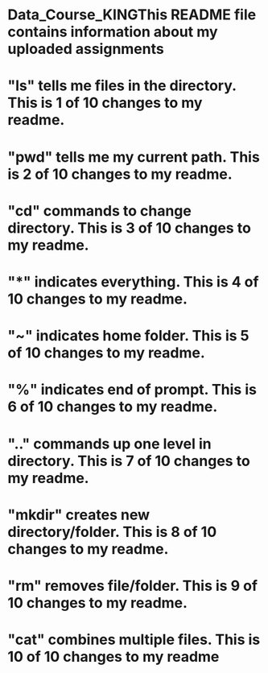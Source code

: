 # Data_Course_KINGThis README file contains information about my uploaded assignments
# "ls" tells me files in the directory. This is 1 of 10 changes to my readme.
# "pwd" tells me my current path. This is 2 of 10 changes to my readme.
# "cd" commands to change directory. This is 3 of 10 changes to my readme.
# "*" indicates everything. This is 4 of 10 changes to my readme.
# "~" indicates home folder. This is 5 of 10 changes to my readme.
# "%" indicates end of prompt. This is 6 of 10 changes to my readme.
# ".." commands up one level in directory. This is 7 of 10 changes to my readme.
# "mkdir" creates new directory/folder. This is 8 of 10 changes to my readme.
# "rm" removes file/folder. This is 9 of 10 changes to my readme.
# "cat" combines multiple files. This is 10 of 10 changes to my readme